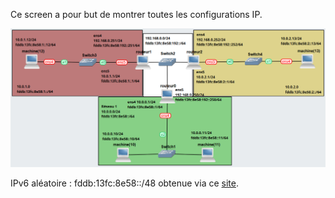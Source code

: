 Ce screen a pour but de montrer toutes les configurations IP.

![chrome_ab509tOQ5n.png](https://github.com/Skchaper/GNU-LINUX-comme-routeur-IP/blob/main/Screen/chrome_ab509tOQ5n.png)

IPv6 aléatoire : fddb:13fc:8e58::/48 obtenue via ce [site](https://www.unique-local-ipv6.com/#).
